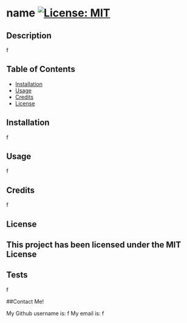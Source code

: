 # name  [![License: MIT](https://img.shields.io/badge/License-MIT-yellow.svg)](https://opensource.org/licenses/MIT)

## Description

f 

## Table of Contents

- [Installation](#installation)
- [Usage](#usage)
- [Credits](#credits)
- [License](#license)

## Installation

f

## Usage

f

## Credits

f

## License

This project has been licensed under the MIT License
---


## Tests

f

##Contact Me!

My Github username is: f
My email is: f
